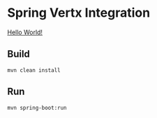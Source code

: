# Spring Vertx Integration

[Hello World!](https://www.baeldung.com/spring-vertx)

## Build

```shell script
mvn clean install
```

## Run 

```shell script
mvn spring-boot:run
```